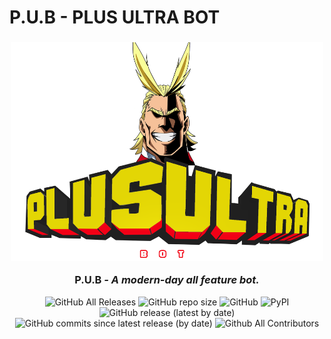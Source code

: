 <h1 align="left">P.U.B - PLUS ULTRA BOT</h1>

<div align="center">
  
  <h3 align="center">
    <img src="Assets/Plus Ultra Bot.png" alt="PLUS ULTRA" width = 500px, height = 350px></a><br>
   <p align="center" ><strong>P.U.B</strong> <em>- A modern-day all feature bot.</em></p>
  </h3>

  
  ![GitHub All Releases](https://img.shields.io/github/downloads/AkshatJoshi2000/TOP-NEWS-STORIES/total?logo=Github&logoColor=%09%23FF0000&style=flat-square)
  ![GitHub repo size](https://img.shields.io/github/repo-size/AkshatJoshi2000/TOP-NEWS-STORIES?style=flat-square)
  ![GitHub](https://img.shields.io/github/license/AkshatJoshi2000/TOP-NEWS-STORIES)
  ![PyPI](https://img.shields.io/pypi/v/selenium?color=%09&label=selenium&style=flat-square)
  ![GitHub release (latest by date)](https://img.shields.io/github/v/release/AkshatJoshi2000/TOP-NEWS-STORIES)
  ![GitHub commits since latest release (by date)](https://img.shields.io/github/commits-since/AkshatJoshi2000/P.U.B---Plus-Ultra-Bot/latest)
  ![Github All Contributors](https://img.shields.io/github/all-contributors/AkshatJoshi2000/P.U.B---Plus-Ultra-Bot)

</div>
